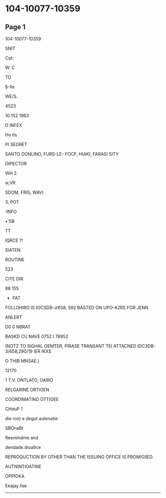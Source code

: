 # 104-10077-10359

## Page 1

104-10077-10359

SNIT

Cọt:

W: C

TO

Б-lle

WE/S.

4523

10:152 1963

D INFEX

Ho tis

PI SEGRET

SANTO DONLINO, FURS-LE- FOCF, HIAKI, FARASI SITY

DIPECTOR

WH 2.

w,VR

SDOM, FRIS, WAVI

3, POT

:INFO

•'SB

TT

IQRCE ?!

SIATEN

ROUTINE

523

CITE DIR

88 155

- PAT

FOLLOHIRO IS IOCSDB-J/658, 592 BASTED ON UPO-A2RS FOR JENN

ANLERT

D0 0 NBRAT

BASKD CU NAVE 0752 I 76952

(NOTZ TO SIGHAL OEMTER, PIRASE TRANSANT TEI ATTACNED IDC3DB-3/658,290/19 IER IKXS

O THIB MNSAE.)

12170

1 T.V. ONTLATO, OAIRO

RELGARINE ORTIGEN

COORDIMATINO OTTIOEE

CHơuP 1

die ron) e degut autenatie

SBOnaBt

Reemindme and

dendade.dioa9ce

REPROQUCTION BY OTHER THAN THE ISSUING OFFICE IS PROMIGIIED.

AUTNINTIOATINE

OPPIOKA

Eeajay lise

---

